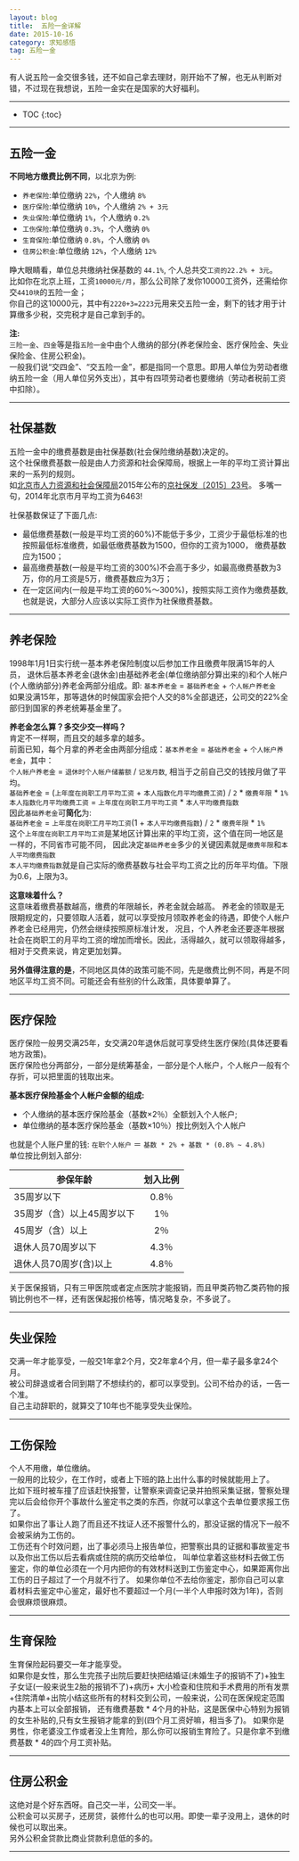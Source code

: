 ```yaml
---
layout: blog
title:  五险一金详解
date: 2015-10-16
category: 求知感悟
tag: 五险一金
---
```

有人说五险一金交很多钱，还不如自己拿去理财，刚开始不了解，也无从判断对错，不过现在我想说，五险一金实在是国家的大好福利。



*****

* TOC
{:toc}

*****

## 五险一金

**不同地方缴费比例不同**，以北京为例:  
* `养老保险`:单位缴纳 `22%`，个人缴纳 `8%`  
* `医疗保险`:单位缴纳 `10%`，个人缴纳 `2% + 3元`  
* `失业保险`:单位缴纳 `1%`，个人缴纳 `0.2%`  
* `工伤保险`:单位缴纳 `0.3%`，个人缴纳 `0%`  
* `生育保险`:单位缴纳 `0.8%`，个人缴纳 `0%`  
* `住房公积金`:单位缴纳 `12%`，个人缴纳 `12%`  

睁大眼睛看，单位总共缴纳社保基数的 `44.1%`, 个人总共交`工资的22.2% + 3元`。  
比如你在北京上班，工资`10000元/月`，那么公司除了发你10000工资外，还需给你交`4410块`的五险一金；  
你自己的这10000元，其中有`2220+3=2223`元用来交五险一金，剩下的钱才用于计算缴多少税，交完税才是自己拿到手的。


**注:**   
`三险一金`、`四金`等是指`五险一金`中由个人缴纳的部分(养老保险金、医疗保险金、失业保险金、住房公积金)。  
一般我们说“交四金”、“交五险一金”，都是指同一个意思。即用人单位为劳动者缴纳五险一金（用人单位另外支出），其中有四项劳动者也要缴纳（劳动者税前工资中扣除）。

******

## 社保基数
五险一金中的缴费基数是由社保基数(社会保险缴纳基数)决定的。  
这个社保缴费基数一般是由人力资源和社会保障局，根据上一年的平均工资计算出来的一系列的规则。  
如[北京市人力资源和社会保障局](http://www.bjrbj.gov.cn/)2015年公布的[京社保发〔2015〕23号](http://www.bjrbj.gov.cn/xxgk/gsgg/201507/t20150702_50932.html)。
多嘴一句，2014年北京市月平均工资为6463!

社保基数保证了下面几点:

* 最低缴费基数(一般是平均工资的60%)不能低于多少，工资少于最低标准的也按照最低标准缴费，如最低缴费基数为1500，但你的工资为1000， 缴费基数应为1500；  
* 最高缴费基数(一般是平均工资的300%)不会高于多少，如最高缴费基数为3万，你的月工资是5万，缴费基数应为3万；
* 在一定区间内(一般是平均工资的60%～300%)，按照实际工资作为缴费基数,也就是说，大部分人应该以实际工资作为社保缴费基数。

******

## 养老保险
1998年1月1日实行统一基本养老保险制度以后参加工作且缴费年限满15年的人员，
退休后基本养老金(退休金)由基础养老金(单位缴纳部分算出来的)和个人帐户(个人缴纳部分)养老金两部分组成。即: `基本养老金` = `基础养老金` + `个人帐户养老金`  
如果没满15年，那等退休的时候国家会把个人交的8%全部退还，公司交的22%全部归到国家的养老统筹基金里了。

**养老金怎么算？多交少交一样吗？**  
肯定不一样啊，而且交的越多拿的越多。  
前面已知，每个月拿的养老金由两部分组成：`基本养老金` = `基础养老金` + `个人帐户养老金`，其中：  
`个人帐户养老金` = `退休时个人帐户储蓄额` / `记发月数`, 相当于之前自己交的钱按月做了平均。  
`基础养老金` = (`上年度在岗职工月平均工资` + `本人指数化月平均缴费工资`) / `2` * `缴费年限` * `1%`  
`本人指数化月平均缴费工资` = `上年度在岗职工月平均工资` * `本人平均缴费指数`  
因此`基础养老金`可**简化**为:  
`基础养老金` = `上年度在岗职工月平均工资`(1 + `本人平均缴费指数`) / `2` * `缴费年限` * `1%`  
这个`上年度在岗职工月平均工资`是某地区计算出来的平均工资，这个值在同一地区是一样的，不同省市可能不同，
因此决定`基础养老金`多少的关键因素就是`缴费年限`和`本人平均缴费指数`  
`本人平均缴费指数`就是自己实际的缴费基数与社会平均工资之比的历年平均值。下限为0.6，上限为3。

**这意味着什么？**  
这意味着缴费基数越高，缴费的年限越长，养老金就会越高。
养老金的领取是无限期规定的，只要领取人活着，就可以享受按月领取养老金的待遇，即使个人帐户养老金已经用完，仍然会继续按照原标准计发，
况且，个人养老金还要逐年根据社会在岗职工的月平均工资的增加而增长。因此，活得越久，就可以领取得越多，相对于交费来说，肯定更加划算。

**另外值得注意的是**，不同地区具体的政策可能不同，先是缴费比例不同，再是不同地区平均工资不同。可能还会有些别的什么政策，具体要单算了。

******

## 医疗保险
医疗保险一般男交满25年，女交满20年退休后就可享受终生医疗保险(具体还要看地方政策)。  
医疗保险也分两部分，一部分是统筹基金，一部分是个人帐户，个人帐户一般有个存折，可以把里面的钱取出来。  

**基本医疗保险基金个人帐户金额的组成:**

* 个人缴纳的基本医疗保险基金（基数×2％）全额划入个人帐户;
* 单位缴纳的基本医疗保险基金（基数×10％）按比例划入个人帐户  

也就是个人账户里的钱:
`在职个人帐户` ＝ `基数 * 2% + 基数 * (0.8% ~ 4.8%)`  
单位按比例划入部分:

| 参保年龄                   | 划入比例       |
| ------------------------- |:-------------:|
| 35周岁以下                 | 0.8％         |
| 35周岁（含）以上45周岁以下   | 1％           |
| 45周岁（含）以上            | 2％           |
| 退休人员70周岁以下          | 4.3％         |
| 退休人员70周岁(含)以上      | 4.8％         |

关于医保报销，只有三甲医院或者定点医院才能报销，而且甲类药物乙类药物的报销比例也不一样，还有医保起报价格等，情况略复杂，不多说了。

******

## 失业保险
交满一年才能享受，一般交1年拿2个月，交2年拿4个月，但一辈子最多拿24个月。  
被公司辞退或者合同到期了不想续约的，都可以享受到。公司不给办的话，一告一个准。  
自己主动辞职的，就算交了10年也不能享受失业保险。

******

## 工伤保险
个人不用缴，单位缴纳。  
一般用的比较少，在工作时，或者上下班的路上出什么事的时候就能用上了。  
比如下班时被车撞了应该赶快报警，让警察来调查记录并拍照采集证据，警察处理完以后会给你开个事故什么鉴定书之类的东西，你就可以拿这个去单位要求报工伤了。  
如果你出了事让人跑了而且还不找证人还不报警什么的，那没证据的情况下一般不会被采纳为工伤的。  
工伤还有个时效问题，出了事必须马上报告单位，把警察出具的证据和事故鉴定书以及你出工伤以后去看病或住院的病历交给单位，
叫单位拿着这些材料去做工伤鉴定，你的单位必须在一个月内把你的有效材料送到工伤鉴定中心，如果距离你出工伤的日子超过了一个月就不行了。
如果你单位不去给你鉴定，那你自己可以拿着材料去鉴定中心鉴定，最好也不要超过一个月(一半个人申报时效为1年)，否则会很麻烦很麻烦。

******

## 生育保险
生育保险起码要交一年才能享受。  
如果你是女性，那么生完孩子出院后要赶快把结婚证(未婚生子的报销不了)+独生子女证(一般来说生2胎的报销不了)+病历+
大小检查和住院和手术费用的所有发票+住院清单+出院小结这些所有的材料交到公司，一般来说，公司在医保规定范围内基本上可以全部报销，
还有缴费基数 * 4个月的补贴，这是医保中心特别为报销的女生补贴的,只有女生报销才能拿的到(四个月工资好嘛，相当多了)。
如果你是男性，你老婆没工作或者没上生育险，那么你可以报销生育险了。只是你拿不到缴费基数 * 4的四个月工资补贴。

*****

## 住房公积金
这绝对是个好东西呀。自己交一半，公司交一半。  
公积金可以买房子，还房贷，装修什么的也可以用。即使一辈子没用上，退休的时候也可以取出来。  
另外公积金贷款比商业贷款利息低的多的。

*****

